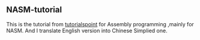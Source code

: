## NASM-tutorial
This is the tutorial from [tutorialspoint](https://www.tutorialspoint.com/assembly_programming) for Assembly programming ,mainly for NASM. And I translate English version into Chinese Simplied one.
